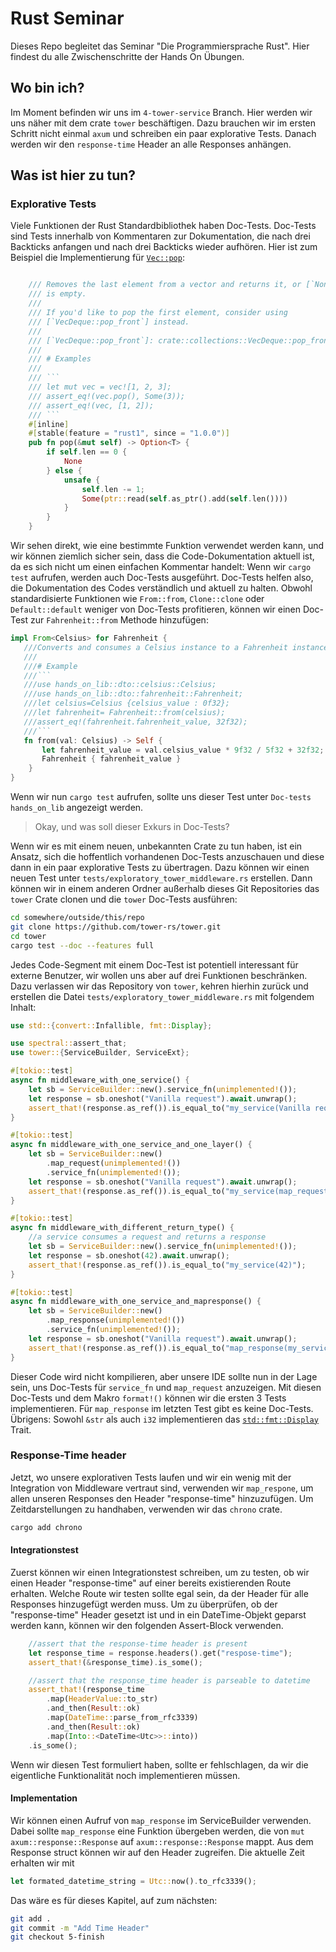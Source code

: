 # Rust Seminar

Dieses Repo begleitet das Seminar "Die Programmiersprache Rust".
Hier findest du alle Zwischenschritte der Hands On Übungen.

## Wo bin ich?

Im Moment befinden wir uns im `4-tower-service` Branch. Hier werden wir uns näher mit dem crate `tower` beschäftigen.
Dazu brauchen wir im ersten Schritt nicht einmal `axum` und schreiben ein paar explorative Tests.
Danach werden wir den `response-time` Header an alle Responses anhängen.

## Was ist hier zu tun?

### Explorative Tests

Viele Funktionen der Rust Standardbibliothek haben Doc-Tests.
Doc-Tests sind Tests innerhalb von Kommentaren zur Dokumentation, die nach drei Backticks anfangen und nach drei Backticks wieder aufhören.
Hier ist zum Beispiel die Implementierung für [`Vec::pop`](https://doc.rust-lang.org/src/alloc/vec/mod.rs.html#1953):

````rust

    /// Removes the last element from a vector and returns it, or [`None`] if it
    /// is empty.
    ///
    /// If you'd like to pop the first element, consider using
    /// [`VecDeque::pop_front`] instead.
    ///
    /// [`VecDeque::pop_front`]: crate::collections::VecDeque::pop_front
    ///
    /// # Examples
    ///
    /// ```
    /// let mut vec = vec![1, 2, 3];
    /// assert_eq!(vec.pop(), Some(3));
    /// assert_eq!(vec, [1, 2]);
    /// ```
    #[inline]
    #[stable(feature = "rust1", since = "1.0.0")]
    pub fn pop(&mut self) -> Option<T> {
        if self.len == 0 {
            None
        } else {
            unsafe {
                self.len -= 1;
                Some(ptr::read(self.as_ptr().add(self.len())))
            }
        }
    }

````

Wir sehen direkt, wie eine bestimmte Funktion verwendet werden kann, und wir können ziemlich sicher sein, dass die Code-Dokumentation aktuell ist, da es sich nicht um einen einfachen Kommentar handelt:
Wenn wir `cargo test` aufrufen, werden auch Doc-Tests ausgeführt. Doc-Tests helfen also, die Dokumentation des Codes verständlich und aktuell zu halten.
Obwohl standardisierte Funktionen wie `From::from`, `Clone::clone` oder `Default::default` weniger von Doc-Tests profitieren, können wir einen Doc-Test zur `Fahrenheit::from` Methode hinzufügen:

````rust
impl From<Celsius> for Fahrenheit {
   ///Converts and consumes a Celsius instance to a Fahrenheit instance.
   ///
   ///# Example
   ///```
   ///use hands_on_lib::dto::celsius::Celsius;
   ///use hands_on_lib::dto::fahrenheit::Fahrenheit;
   ///let celsius=Celsius {celsius_value : 0f32};
   ///let fahrenheit= Fahrenheit::from(celsius);
   ///assert_eq!(fahrenheit.fahrenheit_value, 32f32);
   ///```
   fn from(val: Celsius) -> Self {
       let fahrenheit_value = val.celsius_value * 9f32 / 5f32 + 32f32;
       Fahrenheit { fahrenheit_value }
    }
}

````

Wenn wir nun `cargo test` aufrufen, sollte uns dieser Test unter `Doc-tests hands_on_lib` angezeigt werden.

> Okay, und was soll dieser Exkurs in Doc-Tests?

Wenn wir es mit einem neuen, unbekannten Crate zu tun haben, ist ein Ansatz, sich die hoffentlich vorhandenen Doc-Tests anzuschauen und diese dann in ein paar explorative Tests zu übertragen.
Dazu können wir einen neuen Test unter `tests/exploratory_tower_middleware.rs` erstellen. Dann können wir in einem anderen Ordner außerhalb dieses Git Repositories das `tower` Crate clonen und die `tower` Doc-Tests ausführen:

```bash
cd somewhere/outside/this/repo
git clone https://github.com/tower-rs/tower.git
cd tower
cargo test --doc --features full
```

Jedes Code-Segment mit einem Doc-Test ist potentiell interessant für externe Benutzer, wir wollen uns aber auf drei Funktionen beschränken.
Dazu verlassen wir das Repository von `tower`, kehren hierhin zurück und erstellen die Datei `tests/exploratory_tower_middleware.rs` mit folgendem Inhalt:

```rust
use std::{convert::Infallible, fmt::Display};

use spectral::assert_that;
use tower::{ServiceBuilder, ServiceExt};

#[tokio::test]
async fn middleware_with_one_service() {
    let sb = ServiceBuilder::new().service_fn(unimplemented!());
    let response = sb.oneshot("Vanilla request").await.unwrap();
    assert_that!(response.as_ref()).is_equal_to("my_service(Vanilla request)");
}

#[tokio::test]
async fn middleware_with_one_service_and_one_layer() {
    let sb = ServiceBuilder::new()
        .map_request(unimplemented!())
        .service_fn(unimplemented!());
    let response = sb.oneshot("Vanilla request").await.unwrap();
    assert_that!(response.as_ref()).is_equal_to("my_service(map_request(Vanilla request))");
}

#[tokio::test]
async fn middleware_with_different_return_type() {
    //a service consumes a request and returns a response
    let sb = ServiceBuilder::new().service_fn(unimplemented!());
    let response = sb.oneshot(42).await.unwrap();
    assert_that!(response.as_ref()).is_equal_to("my_service(42)");
}

#[tokio::test]
async fn middleware_with_one_service_and_mapresponse() {
    let sb = ServiceBuilder::new()
        .map_response(unimplemented!())
        .service_fn(unimplemented!());
    let response = sb.oneshot("Vanilla request").await.unwrap();
    assert_that!(response.as_ref()).is_equal_to("map_response(my_service(Vanilla request))");
}


```

Dieser Code wird nicht kompilieren, aber unsere IDE sollte nun in der Lage sein, uns Doc-Tests für `service_fn` und `map_request` anzuzeigen.
Mit diesen Doc-Tests und dem Makro `format!()` können wir die ersten 3 Tests implementieren.
Für `map_response` im letzten Test gibt es keine Doc-Tests. Übrigens: Sowohl `&str` als auch `i32` implementieren das [`std::fmt::Display`](https://doc.rust-lang.org/std/fmt/trait.Display.html) Trait.

### Response-Time header

Jetzt, wo unsere explorativen Tests laufen und wir ein wenig mit der Integration von Middleware vertraut sind, verwenden wir `map_respone`, um allen unseren Responses den Header "response-time" hinzuzufügen.
Um Zeitdarstellungen zu handhaben, verwenden wir das `chrono` crate.

```bash
cargo add chrono
```

#### Integrationstest

Zuerst können wir einen Integrationstest schreiben, um zu testen, ob wir einen Header "response-time" auf einer bereits existierenden Route erhalten.
Welche Route wir testen sollte egal sein, da der Header für alle Responses hinzugefügt werden muss.
Um zu überprüfen, ob der "response-time" Header gesetzt ist und in ein DateTime-Objekt geparst werden kann, können wir den folgenden Assert-Block verwenden.

```rust
    //assert that the response-time header is present
    let response_time = response.headers().get("respose-time");
    assert_that!(&response_time).is_some();

    //assert that the response_time header is parseable to datetime
    assert_that!(response_time
        .map(HeaderValue::to_str)
        .and_then(Result::ok)
        .map(DateTime::parse_from_rfc3339)
        .and_then(Result::ok)
        .map(Into::<DateTime<Utc>>::into))
    .is_some();
```

Wenn wir diesen Test formuliert haben, sollte er fehlschlagen, da wir die eigentliche Funktionalität noch implementieren müssen.

#### Implementation

Wir können einen Aufruf von `map_response` im ServiceBuilder verwenden. Dabei sollte `map_response` eine Funktion übergeben werden, die von `mut axum::response::Response` auf `axum::response::Response` mappt. Aus dem Response struct können wir auf den Header zugreifen. Die aktuelle Zeit erhalten wir mit

```rust
let formated_datetime_string = Utc::now().to_rfc3339();
```

Das wäre es für dieses Kapitel, auf zum nächsten:

```bash
git add .
git commit -m "Add Time Header"
git checkout 5-finish
```
